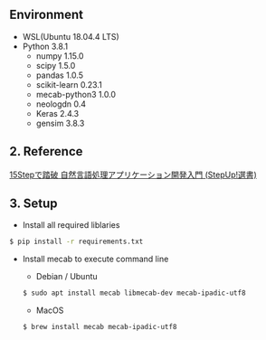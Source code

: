 ## Environment

* WSL(Ubuntu 18.04.4 LTS)
* Python 3.8.1
  * numpy 1.15.0
  * scipy 1.5.0
  * pandas 1.0.5
  * scikit-learn 0.23.1
  * mecab-python3 1.0.0
  * neologdn 0.4
  * Keras 2.4.3
  * gensim 3.8.3

## 2. Reference

[15Stepで踏破 自然言語処理アプリケーション開発入門 (StepUp!選書)](https://bookmeter.com/books/14438482)

## 3. Setup

* Install all required liblaries

```bash
$ pip install -r requirements.txt
```

* Install mecab to execute command line
  * Debian / Ubuntu

  ```bash
  $ sudo apt install mecab libmecab-dev mecab-ipadic-utf8
  ```

  * MacOS

  ```bash
  $ brew install mecab mecab-ipadic-utf8
  ```
